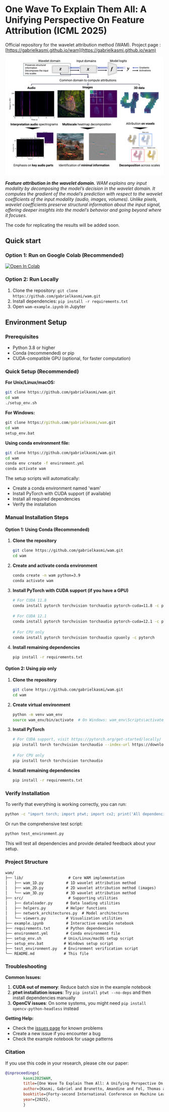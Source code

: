 # One Wave To Explain Them All: A Unifying Perspective On Feature Attribution (ICML 2025)

Official repository for the wavelet attribution method (WAM). Project page : [https://gabrielkasmi.github.io/wam](https://gabrielkasmi.github.io/wam)

![WAM Method Overview](assets/WAM_overview.png)

*<strong>Feature attribution in the wavelet domain.</strong> WAM explains any input modality by decomposing the model’s decision in the wavelet domain. It computes the gradient of the model’s prediction with respect to the wavelet coefficients of the input modality (audio, images, volumes). Unlike pixels, wavelet coefficients preserve structural information about the input signal, offering deeper insights into the model’s behavior and going beyond where it focuses.* 

The code for replicating the results will be added soon.


## Quick start

### Option 1: Run on Google Colab (Recommended)
[![Open In Colab](https://colab.research.google.com/assets/colab-badge.svg)](https://colab.research.google.com/github/gabrielkasmi/wam/blob/main/wam_example.ipynb)

### Option 2: Run Locally

1. Clone the repository: `git clone https://github.com/gabrielkasmi/wam.git`
2. Install dependencies: `pip install -r requirements.txt`
3. Open `wam-example.ipynb` in Jupyter

## Environment Setup

### Prerequisites
- Python 3.8 or higher
- Conda (recommended) or pip
- CUDA-compatible GPU (optional, for faster computation)

### Quick Setup (Recommended)

**For Unix/Linux/macOS:**
```bash
git clone https://github.com/gabrielkasmi/wam.git
cd wam
./setup_env.sh
```

**For Windows:**
```cmd
git clone https://github.com/gabrielkasmi/wam.git
cd wam
setup_env.bat
```

**Using conda environment file:**
```bash
git clone https://github.com/gabrielkasmi/wam.git
cd wam
conda env create -f environment.yml
conda activate wam
```

The setup scripts will automatically:
- Create a conda environment named 'wam'
- Install PyTorch with CUDA support (if available)
- Install all required dependencies
- Verify the installation

### Manual Installation Steps

#### Option 1: Using Conda (Recommended)

1. **Clone the repository**
   ```bash
   git clone https://github.com/gabrielkasmi/wam.git
   cd wam
   ```

2. **Create and activate conda environment**
   ```bash
   conda create -n wam python=3.9
   conda activate wam
   ```

3. **Install PyTorch with CUDA support (if you have a GPU)**
   ```bash
   # For CUDA 11.8
   conda install pytorch torchvision torchaudio pytorch-cuda=11.8 -c pytorch -c nvidia
   
   # For CUDA 12.1
   conda install pytorch torchvision torchaudio pytorch-cuda=12.1 -c pytorch -c nvidia
   
   # For CPU only
   conda install pytorch torchvision torchaudio cpuonly -c pytorch
   ```

4. **Install remaining dependencies**
   ```bash
   pip install -r requirements.txt
   ```

#### Option 2: Using pip only

1. **Clone the repository**
   ```bash
   git clone https://github.com/gabrielkasmi/wam.git
   cd wam
   ```

2. **Create virtual environment**
   ```bash
   python -m venv wam_env
   source wam_env/bin/activate  # On Windows: wam_env\Scripts\activate
   ```

3. **Install PyTorch**
   ```bash
   # For CUDA support, visit https://pytorch.org/get-started/locally/ for the correct command
   pip install torch torchvision torchaudio --index-url https://download.pytorch.org/whl/cu118
   
   # For CPU only
   pip install torch torchvision torchaudio
   ```

4. **Install remaining dependencies**
   ```bash
   pip install -r requirements.txt
   ```

### Verify Installation

To verify that everything is working correctly, you can run:

```bash
python -c "import torch; import ptwt; import cv2; print('All dependencies installed successfully!')"
```

Or run the comprehensive test script:

```bash
python test_environment.py
```

This will test all dependencies and provide detailed feedback about your setup.

### Project Structure

```
wam/
├── lib/                    # Core WAM implementation
│   ├── wam_1D.py          # 1D wavelet attribution method
│   ├── wam_2D.py          # 2D wavelet attribution method (images)
│   └── wam_3D.py          # 3D wavelet attribution method
├── src/                    # Supporting utilities
│   ├── dataloader.py      # Data loading utilities
│   ├── helpers.py         # Helper functions
│   ├── network_architectures.py  # Model architectures
│   └── viewers.py         # Visualization utilities
├── example.ipynb          # Interactive example notebook
├── requirements.txt       # Python dependencies
├── environment.yml        # Conda environment file
├── setup_env.sh          # Unix/Linux/macOS setup script
├── setup_env.bat         # Windows setup script
├── test_environment.py   # Environment verification script
└── README.md             # This file
```

### Troubleshooting

**Common Issues:**

1. **CUDA out of memory**: Reduce batch size in the example notebook
2. **ptwt installation issues**: Try `pip install ptwt --no-deps` and then install dependencies manually
3. **OpenCV issues**: On some systems, you might need `pip install opencv-python-headless` instead

**Getting Help:**
- Check the [issues page](https://github.com/gabrielkasmi/wam/issues) for known problems
- Create a new issue if you encounter a bug
- Check the example notebook for usage patterns

### Citation

If you use this code in your research, please cite our paper:

```bibtex
@inproceedings{
        kasmi2025WAM,
        title={One Wave To Explain Them All: A Unifying Perspective On Feature Attribution},
        author={Kasmi, Gabriel and Brunetto, Amandine and Fel, Thomas and Parekh, Jayneel},
        booktitle={Forty-second International Conference on Machine Learning},
        year={2025},
        }
```
